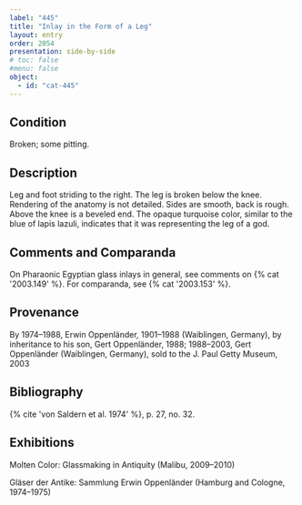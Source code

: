 ```yaml
---
label: "445"
title: "Inlay in the Form of a Leg"
layout: entry
order: 2054
presentation: side-by-side
# toc: false
#menu: false 
object:
  - id: "cat-445"
---
```


## Condition

Broken; some pitting.

## Description

Leg and foot striding to the right. The leg is broken below the knee. Rendering of the anatomy is not detailed. Sides are smooth, back is rough. Above the knee is a beveled end. The opaque turquoise color, similar to the blue of lapis lazuli, indicates that it was representing the leg of a god.

## Comments and Comparanda

On Pharaonic Egyptian glass inlays in general, see comments on {% cat '2003.149' %}. For comparanda, see {% cat '2003.153' %}.

## Provenance

By 1974–1988, Erwin Oppenländer, 1901–1988 (Waiblingen, Germany), by inheritance to his son, Gert Oppenländer, 1988; 1988–2003, Gert Oppenländer (Waiblingen, Germany), sold to the J. Paul Getty Museum, 2003

## Bibliography

{% cite 'von Saldern et al. 1974' %}, p. 27, no. 32.

## Exhibitions

Molten Color: Glassmaking in Antiquity (Malibu, 2009–2010)

Gläser der Antike: Sammlung Erwin Oppenländer (Hamburg and Cologne, 1974–1975)